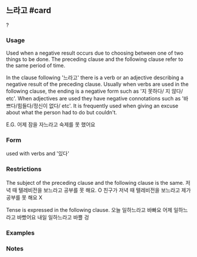 ## 느라고 #card
?
### Usage
Used when a negative result occurs due to choosing between one of two things to be done. The preceding clause and the following clause refer to the same period of time.

In the clause following '느라고' there is a verb or an adjective describing a negative result of the preceding clause. Usually when verbs are used in the following clause, the ending is a negative form such as '지 못하다/ 지 않다/ etc'. When adjectives are used they have negative connotations such as '바쁘다/힘들다/정신이 없다/ etc'. It is frequently used when giving an excuse about what the person had to do but couldn't.

E.G. 어제 잠을 자느라고 숙제를 못 했어요
### Form
used with verbs and '있다'
### Restrictions
The subject of the preceding clause and the following clause is the same.
저녁 때 텔레비전을 보느라고 공부를 못 해요. O
친구가 저녁 때 텔레비전을 보느라고 제가 공부를 못 해요 X

Tense is expressed in the following clause.
오늘 일하느라고 바빠요
어제 일하느라고 바빴어요
내일 일하느라고 바쁠 겅
### Examples
### Notes
